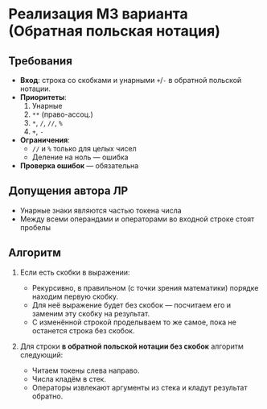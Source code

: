 # Реализация М3 варианта (Обратная польская нотация)

## Требования
- **Вход**: строка со скобками и унарными `+`/`-` в обратной польской нотации.  
- **Приоритеты**:
  1. Унарные  
  2. `**` (право-ассоц.)  
  3. `*`, `/`, `//`, `%`  
  4. `+`, `-`  
- **Ограничения**:  
  - `//` и `%` только для целых чисел  
  - Деление на ноль — ошибка  
- **Проверка ошибок** — обязательна  

## Допущения автора ЛР
- Унарные знаки являются частью токена числа  
- Между всеми операндами и операторами во входной строке стоят пробелы  

## Алгоритм
1. Если есть скобки в выражении:  
   - Рекурсивно, в правильном (с точки зрения математики) порядке находим первую скобку.  
   - Для неё выражение будет без скобок — посчитаем его и заменим эту скобку на результат.  
   - С изменённой строкой проделываем то же самое, пока не останется строка без скобок.  

2. Для строки **в обратной польской нотации без скобок** алгоритм следующий:  
   - Читаем токены слева направо.  
   - Числа кладём в стек.  
   - Операторы извлекают аргументы из стека и кладут результат обратно.  
